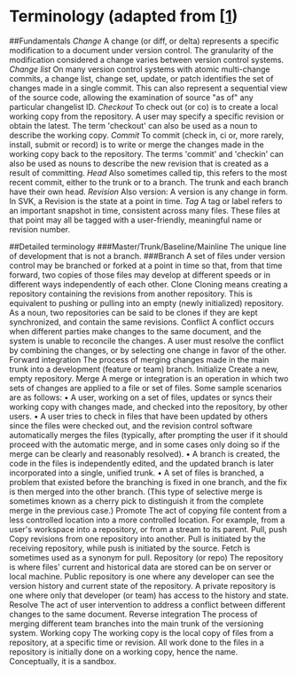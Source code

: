 # Terminology (adapted from [[1](https://en.wikipedia.org/wiki/Revision_control)) 
##Fundamentals
*Change* 
A change (or diff, or delta) represents a specific modification to a document under version control. The granularity of the modification considered a change varies between version control systems.
*Change list* 
On many version control systems with atomic multi-change commits, a change list, change set, update, or patch identifies the set of changes made in a single commit. This can also represent a sequential view of the source code, allowing the examination of source "as of" any particular changelist ID.
*Checkout* 
To check out (or co) is to create a local working copy from the repository. A user may specify a specific revision or obtain the latest. The term 'checkout' can also be used as a noun to describe the working copy.
*Commit* 
To commit (check in, ci or, more rarely, install, submit or record) is to write or merge the changes made in the working copy back to the repository. The terms 'commit' and 'checkin' can also be used as nouns to describe the new revision that is created as a result of committing.
*Head*
Also sometimes called tip, this refers to the most recent commit, either to the trunk or to a branch. The trunk and each branch have their own head.
*Revision* 
Also version: A version is any change in form. In SVK, a Revision is the state at a point in time.
*Tag* 
A tag or label refers to an important snapshot in time, consistent across many files. These files at that point may all be tagged with a user-friendly, meaningful name or revision number. 

##Detailed terminology
###Master/Trunk/Baseline/Mainline
The unique line of development that is not a branch.
###Branch 
A set of files under version control may be branched or forked at a point in time so that, from that time forward, two copies of those files may develop at different speeds or in different ways independently of each other.
Clone 
Cloning means creating a repository containing the revisions from another repository. This is equivalent to pushing or pulling into an empty (newly initialized) repository. As a noun, two repositories can be said to be clones if they are kept synchronized, and contain the same revisions.
Conflict 
A conflict occurs when different parties make changes to the same document, and the system is unable to reconcile the changes. A user must resolve the conflict by combining the changes, or by selecting one change in favor of the other.
Forward integration 
The process of merging changes made in the main trunk into a development (feature or team) branch.
Initialize 
Create a new, empty repository.
Merge 
A merge or integration is an operation in which two sets of changes are applied to a file or set of files. Some sample scenarios are as follows:
•	A user, working on a set of files, updates or syncs their working copy with changes made, and checked into the repository, by other users.
•	A user tries to check in files that have been updated by others since the files were checked out, and the revision control software automatically merges the files (typically, after prompting the user if it should proceed with the automatic merge, and in some cases only doing so if the merge can be clearly and reasonably resolved).
•	A branch is created, the code in the files is independently edited, and the updated branch is later incorporated into a single, unified trunk.
•	A set of files is branched, a problem that existed before the branching is fixed in one branch, and the fix is then merged into the other branch. (This type of selective merge is sometimes known as a cherry pick to distinguish it from the complete merge in the previous case.)
Promote 
The act of copying file content from a less controlled location into a more controlled location. For example, from a user's workspace into a repository, or from a stream to its parent.
Pull, push
Copy revisions from one repository into another. Pull is initiated by the receiving repository, while push is initiated by the source. Fetch is sometimes used as a synonym for pull.
Repository (or repo)
The repository is where files' current and historical data are stored can be on server or local machine.  Public repository is one where any developer can see the version history and current state of the repository.  A private repository is one where only that developer (or team) has access to the history and state.
Resolve 
The act of user intervention to address a conflict between different changes to the same document.
Reverse integration 
The process of merging different team branches into the main trunk of the versioning system.
Working copy
The working copy is the local copy of files from a repository, at a specific time or revision. All work done to the files in a repository is initially done on a working copy, hence the name. Conceptually, it is a sandbox.



